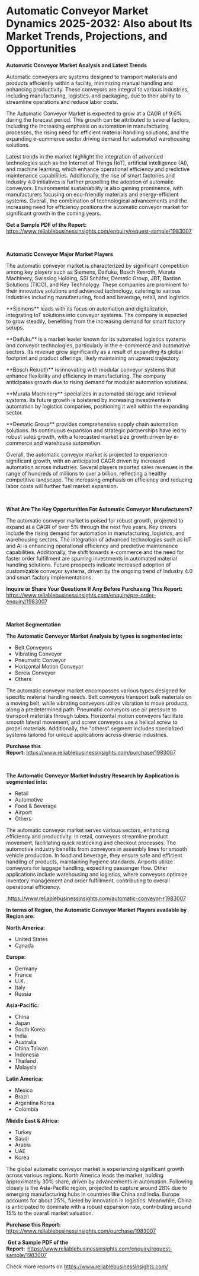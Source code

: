 <p><h1>Automatic Conveyor Market Dynamics 2025-2032: Also about Its Market Trends, Projections, and Opportunities</h1></p><p><strong>Automatic Conveyor Market Analysis and Latest Trends</strong></p>
<p><p>Automatic conveyors are systems designed to transport materials and products efficiently within a facility, minimizing manual handling and enhancing productivity. These conveyors are integral to various industries, including manufacturing, logistics, and packaging, due to their ability to streamline operations and reduce labor costs.</p><p>The Automatic Conveyor Market is expected to grow at a CAGR of 9.6% during the forecast period. This growth can be attributed to several factors, including the increasing emphasis on automation in manufacturing processes, the rising need for efficient material handling solutions, and the expanding e-commerce sector driving demand for automated warehousing solutions. </p><p>Latest trends in the market highlight the integration of advanced technologies such as the Internet of Things (IoT), artificial intelligence (AI), and machine learning, which enhance operational efficiency and predictive maintenance capabilities. Additionally, the rise of smart factories and Industry 4.0 initiatives is further propelling the adoption of automatic conveyors. Environmental sustainability is also gaining prominence, with manufacturers focusing on eco-friendly materials and energy-efficient systems. Overall, the combination of technological advancements and the increasing need for efficiency positions the automatic conveyor market for significant growth in the coming years.</p></p>
<p><strong>Get a Sample PDF of the Report:&nbsp;</strong> <a href="https://www.reliablebusinessinsights.com/enquiry/request-sample/1983007?utm_campaign=2245&utm_medium=2&utm_source=Github&utm_content=ia&utm_term=20022025&utm_id=automatic-conveyor">https://www.reliablebusinessinsights.com/enquiry/request-sample/1983007</a></p>
<p>&nbsp;</p>
<p><strong>Automatic Conveyor Major Market Players</strong></p>
<p><p>The automatic conveyor market is characterized by significant competition among key players such as Siemens, Daifuku, Bosch Rexroth, Murata Machinery, Swisslog Holding, SSI Schäfer, Dematic Group, JBT, Bastian Solutions (TICO), and Key Technology. These companies are prominent for their innovative solutions and advanced technology, catering to various industries including manufacturing, food and beverage, retail, and logistics.</p><p>**Siemens** leads with its focus on automation and digitalization, integrating IoT solutions into conveyor systems. The company is expected to grow steadily, benefiting from the increasing demand for smart factory setups.</p><p>**Daifuku** is a market leader known for its automated logistics systems and conveyor technologies, particularly in the e-commerce and automotive sectors. Its revenue grew significantly as a result of expanding its global footprint and product offerings, likely maintaining an upward trajectory.</p><p>**Bosch Rexroth** is innovating with modular conveyor systems that enhance flexibility and efficiency in manufacturing. The company anticipates growth due to rising demand for modular automation solutions.</p><p>**Murata Machinery** specializes in automated storage and retrieval systems. Its future growth is bolstered by increasing investments in automation by logistics companies, positioning it well within the expanding sector.</p><p>**Dematic Group** provides comprehensive supply chain automation solutions. Its continuous expansion and strategic partnerships have led to robust sales growth, with a forecasted market size growth driven by e-commerce and warehouse automation.</p><p>Overall, the automatic conveyor market is projected to experience significant growth, with an anticipated CAGR driven by increased automation across industries. Several players reported sales revenues in the range of hundreds of millions to over a billion, reflecting a healthy competitive landscape. The increasing emphasis on efficiency and reducing labor costs will further fuel market expansion.</p></p>
<p>&nbsp;</p>
<p><strong>What Are The Key Opportunities For Automatic Conveyor Manufacturers?</strong></p>
<p><p>The automatic conveyor market is poised for robust growth, projected to expand at a CAGR of over 5% through the next five years. Key drivers include the rising demand for automation in manufacturing, logistics, and warehousing sectors. The integration of advanced technologies such as IoT and AI is enhancing operational efficiency and predictive maintenance capabilities. Additionally, the shift towards e-commerce and the need for faster order fulfillment are spurring investments in automated material handling solutions. Future prospects indicate increased adoption of customizable conveyor systems, driven by the ongoing trend of Industry 4.0 and smart factory implementations.</p></p>
<p><strong>Inquire or Share Your Questions If Any Before Purchasing This Report:</strong> <a href="https://www.reliablebusinessinsights.com/enquiry/pre-order-enquiry/1983007?utm_campaign=2245&utm_medium=2&utm_source=Github&utm_content=ia&utm_term=20022025&utm_id=automatic-conveyor">https://www.reliablebusinessinsights.com/enquiry/pre-order-enquiry/1983007</a></p>
<p>&nbsp;</p>
<p><strong>Market Segmentation</strong></p>
<p><strong>The Automatic Conveyor Market Analysis by types is segmented into:</strong></p>
<p><ul><li>Belt Conveyors</li><li>Vibrating Conveyor</li><li>Pneumatic Conveyor</li><li>Horizontal Motion Conveyor</li><li>Screw Conveyor</li><li>Others</li></ul></p>
<p><p>The automatic conveyor market encompasses various types designed for specific material handling needs. Belt conveyors transport bulk materials on a moving belt, while vibrating conveyors utilize vibration to move products along a predetermined path. Pneumatic conveyors use air pressure to transport materials through tubes. Horizontal motion conveyors facilitate smooth lateral movement, and screw conveyors use a helical screw to propel materials. Additionally, the "others" segment includes specialized systems tailored for unique applications across diverse industries.</p></p>
<p><strong>Purchase this Report:&nbsp;</strong><a href="https://www.reliablebusinessinsights.com/purchase/1983007?utm_campaign=2245&utm_medium=2&utm_source=Github&utm_content=ia&utm_term=20022025&utm_id=automatic-conveyor">https://www.reliablebusinessinsights.com/purchase/1983007</a></p>
<p>&nbsp;</p>
<p><strong>The Automatic Conveyor Market Industry Research by Application is segmented into:</strong></p>
<p><ul><li>Retail</li><li>Automotive</li><li>Food & Beverage</li><li>Airport</li><li>Others</li></ul></p>
<p><p>The automatic conveyor market serves various sectors, enhancing efficiency and productivity. In retail, conveyors streamline product movement, facilitating quick restocking and checkout processes. The automotive industry benefits from conveyors in assembly lines for smooth vehicle production. In food and beverage, they ensure safe and efficient handling of products, maintaining hygiene standards. Airports utilize conveyors for luggage handling, expediting passenger flow. Other applications include warehousing and logistics, where conveyors optimize inventory management and order fulfillment, contributing to overall operational efficiency.</p></p>
<p><a href="https://www.reliablebusinessinsights.com/automatic-conveyor-r1983007?utm_campaign=2245&utm_medium=2&utm_source=Github&utm_content=ia&utm_term=20022025&utm_id=automatic-conveyor">&nbsp;https://www.reliablebusinessinsights.com/automatic-conveyor-r1983007</a></p>
<p><strong>In terms of Region, the Automatic Conveyor Market Players available by Region are:</strong></p>
<p>
    <p> <strong> North America: </strong>
        <ul>
            <li>United States</li>
            <li>Canada</li>
        </ul>
        </p> 
    <p> <strong> Europe: </strong>
        <ul>
            <li>Germany</li>
            <li>France</li>
            <li>U.K.</li>
            <li>Italy</li>
            <li>Russia</li>
        </ul>
        </p> 
    <p> <strong> Asia-Pacific: </strong>
        <ul>
            <li>China</li>
            <li>Japan</li>
            <li>South Korea</li>
            <li>India</li>
            <li>Australia</li>
            <li>China Taiwan</li>
            <li>Indonesia</li>
            <li>Thailand</li>
            <li>Malaysia</li>
        </ul>
        </p> 
    <p> <strong> Latin America: </strong>
        <ul>
            <li>Mexico</li>
            <li>Brazil</li>
            <li>Argentina Korea</li>
            <li>Colombia</li>
        </ul>
        </p> 
    <p> <strong> Middle East & Africa: </strong>
        <ul>
            <li>Turkey</li>
            <li>Saudi</li>
            <li>Arabia</li>
            <li>UAE</li>
            <li>Korea</li>
        </ul>
    </p>
    </p>
<p><p>The global automatic conveyor market is experiencing significant growth across various regions. North America leads the market, holding approximately 30% share, driven by advancements in automation. Following closely is the Asia-Pacific region, projected to capture around 28% due to emerging manufacturing hubs in countries like China and India. Europe accounts for about 25%, fueled by innovation in logistics. Meanwhile, China is anticipated to dominate with a robust expansion rate, contributing around 15% to the overall market valuation.</p></p>
<p><strong>Purchase this Report: </strong><a href="https://www.reliablebusinessinsights.com/purchase/1983007?utm_campaign=2245&utm_medium=2&utm_source=Github&utm_content=ia&utm_term=20022025&utm_id=automatic-conveyor">https://www.reliablebusinessinsights.com/purchase/1983007</a></p>
<p>&nbsp;<strong>Get a Sample PDF of the Report:&nbsp;&nbsp;</strong><a href="https://www.reliablebusinessinsights.com/enquiry/request-sample/1983007?utm_campaign=2245&utm_medium=2&utm_source=Github&utm_content=ia&utm_term=20022025&utm_id=automatic-conveyor">https://www.reliablebusinessinsights.com/enquiry/request-sample/1983007</a></p>
<p><strong></strong></p>
<p>Check more reports on <a href="https://www.reliablebusinessinsights.com/?utm_campaign=2245&utm_medium=2&utm_source=Github&utm_content=ia&utm_term=20022025&utm_id=automatic-conveyor">https://www.reliablebusinessinsights.com/</a></p>